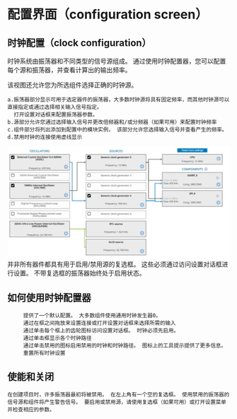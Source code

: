 # 配置界面（configuration screen）
## 时钟配置（clock configuration）
时钟系统由振荡器和不同类型的信号源组成。 通过使用时钟配置器，您可以配置每个源和振荡器，并查看计算出的输出频率。

该视图还允许您为所选组件选择正确的时钟源。
```
a.振荡器部分显示可用于选定器件的振荡器，大多数时钟源将具有固定频率，而其他时钟源可以直接指定或通过选择相关输入信号指定。
  打开设置对话框来配置振荡器参数。
b.源部分允许您通过选择输入信号并更改倍频器和/或分频器（如果可用）来配置时钟频率
c.组件部分将列出添加到配置中的模块实例， 该部分允许您选择输入信号并查看产生的频率。
d.禁用时钟的连接使用虚线显示
```
![image](https://github.com/yuchengstudio/START/blob/master/self_study/picture/clock%20configuration_001.jpg)
并非所有器件都具有用于启用/禁用源的复选框。 这些必须通过访问设置对话框进行设置。 不带复选框的振荡器始终处于启用状态。

## 如何使用时钟配置器
```
     提供了一个默认配置。 大多数组件使用通用时钟发生器0。
     通过在框之间拖放来设置连接或打开设置对话框来选择所需的输入
     通过单击每个框上的齿轮图标访问设置对话框。 时钟必须先启用。
     通过单击框显示各个时钟路径
     通过单击禁用的图标启用禁用的时钟和时钟路径。 图标上的工具提示提供了更多信息。
     重置所有时钟设置
 ```
 
 ## 使能和关闭
 ```
 在创建项目时，许多振荡器最初将被禁用。 在左上角有一个空的复选框。 使用禁用的振荡器的信号源和组件将产生警告信号。 要启用或禁用源，请使用复选框（如果可用）或打开设置菜单并检查相应的参数。
 ```
